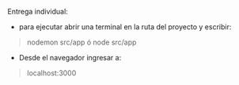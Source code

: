 Entrega individual:

- para ejecutar abrir una terminal en la ruta del proyecto y escribir:
> nodemon src/app
ó
> node src/app

- Desde el navegador ingresar a:
> localhost:3000
